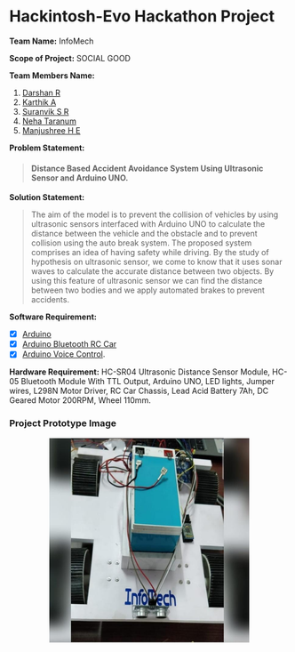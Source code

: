 # Hackintosh-Evo Hackathon Project

**Team Name:** InfoMech

**Scope of Project:** SOCIAL GOOD

**Team Members Name:**

1. [Darshan R](https://www.linkedin.com/in/darshanr27/)
2. [Karthik A](https://www.linkedin.com/in/karthik-a-3b7499148/)
3. [Suranvik S R](https://www.instagram.com/suranvik_gowda/)
4. [Neha Taranum](https://www.linkedin.com/in/neha-taranum-3a6459193/)
5. [Manjushree H E](https://www.linkedin.com/in/manjushree-h-e-5360a3180/)

**Problem Statement:**

> #### Distance Based Accident Avoidance System Using Ultrasonic Sensor and Arduino UNO.

**Solution Statement:**

> The aim of the model is to prevent the collision of vehicles by using ultrasonic sensors interfaced with Arduino UNO to calculate the distance between the vehicle and the obstacle and to prevent collision using the auto break system. The proposed system comprises an idea of having safety while driving. By the study of hypothesis on ultrasonic sensor, we come to know that it uses sonar waves to calculate the accurate distance between two objects. By using this feature of ultrasonic sensor we can find the distance between two bodies and we apply automated brakes to prevent accidents.

**Software Requirement:**

- [x] [Arduino](https://www.arduino.cc/en/Main/Software)
- [x] [Arduino Bluetooth RC Car](https://play.google.com/store/apps/details?id=braulio.calle.bluetoothRCcontroller&hl=en_IN)
- [x] [Arduino Voice Control](https://play.google.com/store/apps/details?id=appinventor.ai_cempehlivan92.Arduino_Sesli_Kontrol&hl=en_IN).

**Hardware Requirement:** HC-SR04 Ultrasonic Distance Sensor Module, HC-05 Bluetooth Module With
TTL Output, Arduino UNO, LED lights, Jumper wires, L298N Motor Driver, RC Car Chassis, Lead Acid
Battery 7Ah, DC Geared Motor 200RPM, Wheel 110mm.

### Project Prototype Image

<p align="center">
  <img src="Assets/project prototype images/prototype.jpg" alt="Project prototype image" width="360" height="370" align="center"/>
</p>
